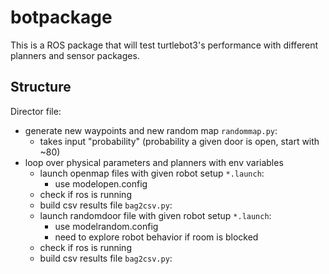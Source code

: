# botpackage
This is a ROS package that will test turtlebot3's performance with different planners and sensor packages.

## Structure
Director file:
* generate new waypoints and new random map `randommap.py`:
  * takes input "probability" (probability a given door is open, start with ~80)
* loop over physical parameters and planners with env variables
  * launch openmap files with given robot setup `*.launch`:
    * use modelopen.config
  * check if ros is running
  * build csv results file `bag2csv.py`:
  * launch randomdoor file with given robot setup `*.launch`:
    * use modelrandom.config
    * need to explore robot behavior if room is blocked
  * check if ros is running
  * build csv results file `bag2csv.py`:
